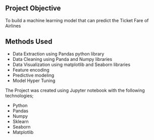 ## Project Objective
To build a machine learning model that can predict the Ticket Fare of Airlines

## Methods Used
* Data Extraction using Pandas python library
* Data Cleaning using Panda and Numpy libraries
* Data Visualization using matplotlib and Seaborn libraries
* Feature encoding 
* Predictive modeling
* Model Hyper Tuning

The Project was created using Jupyter notebook with the following technologies;
* Python
* Pandas
* Numpy
* Sklearn
* Seaborn
* Matplotlib


